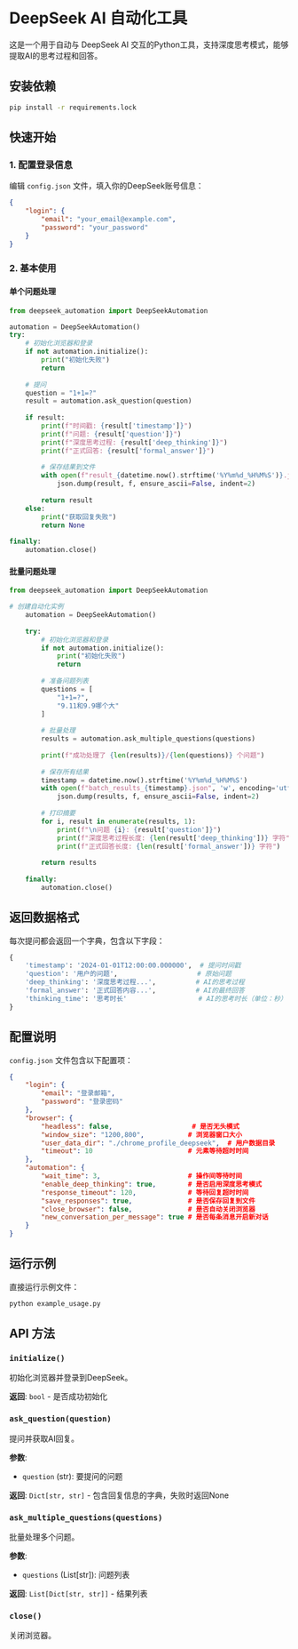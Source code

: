 # DeepSeek AI 自动化工具

这是一个用于自动与 DeepSeek AI 交互的Python工具，支持深度思考模式，能够提取AI的思考过程和回答。

## 安装依赖

```bash
pip install -r requirements.lock
```

## 快速开始

### 1. 配置登录信息

编辑 `config.json` 文件，填入你的DeepSeek账号信息：

```json
{
    "login": {
        "email": "your_email@example.com",
        "password": "your_password"
    }
}
```

### 2. 基本使用

#### 单个问题处理

```python
from deepseek_automation import DeepSeekAutomation

automation = DeepSeekAutomation()
try:
    # 初始化浏览器和登录
    if not automation.initialize():
        print("初始化失败")
        return
    
    # 提问
    question = "1+1=?"
    result = automation.ask_question(question)
    
    if result:
        print(f"时间戳: {result['timestamp']}")
        print(f"问题: {result['question']}")
        print(f"深度思考过程: {result['deep_thinking']}")
        print(f"正式回答: {result['formal_answer']}")
        
        # 保存结果到文件
        with open(f"result_{datetime.now().strftime('%Y%m%d_%H%M%S')}.json", 'w', encoding='utf-8') as f:
            json.dump(result, f, ensure_ascii=False, indent=2)
        
        return result
    else:
        print("获取回复失败")
        return None
        
finally:
    automation.close()
```

#### 批量问题处理

```python
from deepseek_automation import DeepSeekAutomation

# 创建自动化实例
    automation = DeepSeekAutomation()
    
    try:
        # 初始化浏览器和登录
        if not automation.initialize():
            print("初始化失败")
            return
        
        # 准备问题列表
        questions = [
            "1+1=?",
            "9.11和9.9哪个大"
        ]
        
        # 批量处理
        results = automation.ask_multiple_questions(questions)
        
        print(f"成功处理了 {len(results)}/{len(questions)} 个问题")
        
        # 保存所有结果
        timestamp = datetime.now().strftime('%Y%m%d_%H%M%S')
        with open(f"batch_results_{timestamp}.json", 'w', encoding='utf-8') as f:
            json.dump(results, f, ensure_ascii=False, indent=2)
        
        # 打印摘要
        for i, result in enumerate(results, 1):
            print(f"\n问题 {i}: {result['question']}")
            print(f"深度思考过程长度: {len(result['deep_thinking'])} 字符")
            print(f"正式回答长度: {len(result['formal_answer'])} 字符")
        
        return results
        
    finally:
        automation.close()
```

## 返回数据格式

每次提问都会返回一个字典，包含以下字段：

```python
{
    'timestamp': '2024-01-01T12:00:00.000000',  # 提问时间戳
    'question': '用户的问题',                    # 原始问题
    'deep_thinking': '深度思考过程...',          # AI的思考过程
    'formal_answer': '正式回答内容...',          # AI的最终回答
    'thinking_time': '思考时长'                  # AI的思考时长（单位：秒）
}
```

## 配置说明

`config.json` 文件包含以下配置项：

```json
{
    "login": {
        "email": "登录邮箱",
        "password": "登录密码"
    },
    "browser": {
        "headless": false,                    # 是否无头模式
        "window_size": "1200,800",           # 浏览器窗口大小
        "user_data_dir": "./chrome_profile_deepseek",  # 用户数据目录
        "timeout": 10                        # 元素等待超时时间
    },
    "automation": {
        "wait_time": 3,                      # 操作间等待时间
        "enable_deep_thinking": true,        # 是否启用深度思考模式
        "response_timeout": 120,             # 等待回复超时时间
        "save_responses": true,              # 是否保存回复到文件
        "close_browser": false,              # 是否自动关闭浏览器
        "new_conversation_per_message": true # 是否每条消息开启新对话
    }
}
```

## 运行示例

直接运行示例文件：

```bash
python example_usage.py
```

## API 方法

### `initialize()`
初始化浏览器并登录到DeepSeek。

**返回**: `bool` - 是否成功初始化

### `ask_question(question)`
提问并获取AI回复。

**参数**:
- `question` (str): 要提问的问题

**返回**: `Dict[str, str]` - 包含回复信息的字典，失败时返回None

### `ask_multiple_questions(questions)`
批量处理多个问题。

**参数**:
- `questions` (List[str]): 问题列表

**返回**: `List[Dict[str, str]]` - 结果列表

### `close()`
关闭浏览器。

